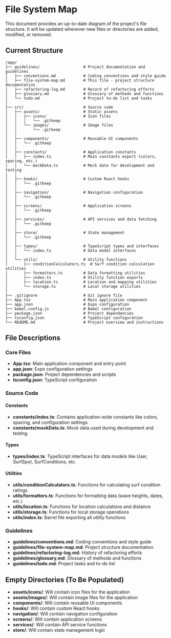 # File System Map

This document provides an up-to-date diagram of the project's file structure. It will be updated whenever new files or directories are added, modified, or removed.

## Current Structure

```
/app/
├── guidelines/                   # Project documentation and guidelines
│   ├── conventions.md            # Coding conventions and style guide
│   ├── file-system-map.md        # This file - project structure documentation
│   ├── refactoring-log.md        # Record of refactoring efforts
│   ├── glossary.md               # Glossary of methods and functions
│   └── todo.md                   # Project to-do list and tasks
│
├── src/                          # Source code
│   ├── assets/                   # Static assets
│   │   ├── icons/                # Icon files
│   │   │   └── .gitkeep
│   │   └── images/               # Image files
│   │       └── .gitkeep
│   │
│   ├── components/               # Reusable UI components
│   │   └── .gitkeep
│   │
│   ├── constants/                # Application constants
│   │   ├── index.ts              # Main constants export (colors, spacing, etc.)
│   │   └── mockData.ts           # Mock data for development and testing
│   │
│   ├── hooks/                    # Custom React hooks
│   │   └── .gitkeep
│   │
│   ├── navigation/               # Navigation configuration
│   │   └── .gitkeep
│   │
│   ├── screens/                  # Application screens
│   │   └── .gitkeep
│   │
│   ├── services/                 # API services and data fetching
│   │   └── .gitkeep
│   │
│   ├── store/                    # State management
│   │   └── .gitkeep
│   │
│   ├── types/                    # TypeScript types and interfaces
│   │   └── index.ts              # Data model interfaces
│   │
│   └── utils/                    # Utility functions
│       ├── conditionCalculators.ts  # Surf condition calculation utilities
│       ├── formatters.ts         # Data formatting utilities
│       ├── index.ts              # Utility function exports
│       ├── location.ts           # Location and mapping utilities
│       └── storage.ts            # Local storage utilities
│
├── .gitignore                    # Git ignore file
├── App.tsx                       # Main application component
├── app.json                      # Expo configuration
├── babel.config.js               # Babel configuration
├── package.json                  # Project dependencies
├── tsconfig.json                 # TypeScript configuration
└── README.md                     # Project overview and instructions
```

## File Descriptions

### Core Files

- **App.tsx**: Main application component and entry point
- **app.json**: Expo configuration settings
- **package.json**: Project dependencies and scripts
- **tsconfig.json**: TypeScript configuration

### Source Code

#### Constants

- **constants/index.ts**: Contains application-wide constants like colors, spacing, and configuration settings
- **constants/mockData.ts**: Mock data used during development and testing

#### Types

- **types/index.ts**: TypeScript interfaces for data models like User, SurfSpot, SurfConditions, etc.

#### Utilities

- **utils/conditionCalculators.ts**: Functions for calculating surf condition ratings
- **utils/formatters.ts**: Functions for formatting data (wave heights, dates, etc.)
- **utils/location.ts**: Functions for location calculations and distance
- **utils/storage.ts**: Functions for local storage operations
- **utils/index.ts**: Barrel file exporting all utility functions

### Guidelines

- **guidelines/conventions.md**: Coding conventions and style guide
- **guidelines/file-system-map.md**: Project structure documentation
- **guidelines/refactoring-log.md**: History of refactoring efforts
- **guidelines/glossary.md**: Glossary of methods and functions
- **guidelines/todo.md**: Project tasks and to-do list

## Empty Directories (To Be Populated)

- **assets/icons/**: Will contain icon files for the application
- **assets/images/**: Will contain image files for the application
- **components/**: Will contain reusable UI components
- **hooks/**: Will contain custom React hooks
- **navigation/**: Will contain navigation configuration
- **screens/**: Will contain application screens
- **services/**: Will contain API service functions
- **store/**: Will contain state management logic 